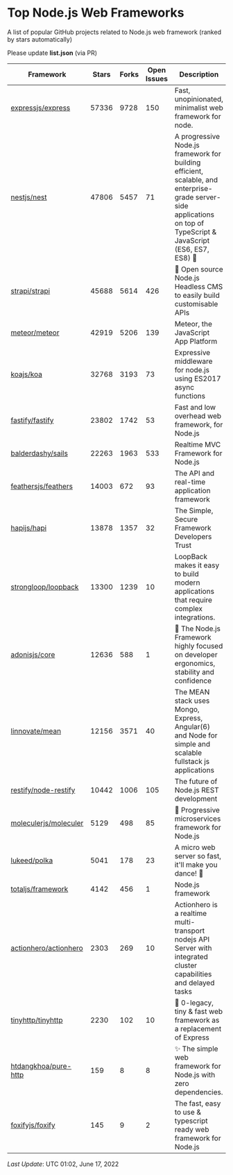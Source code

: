 # Top Node.js Web Frameworks
A list of popular GitHub projects related to Node.js web framework (ranked by stars automatically)

Please update **list.json** (via PR)

| Framework | Stars | Forks | Open Issues | Description | Last Update | License |
| --------- | ----- | ----- | ----------- | ----------- | ----------- | ------- |
| [expressjs/express](https://github.com/expressjs/express) | 57336 | 9728 | 150 | Fast, unopinionated, minimalist web framework for node. | May 20, 2022 | MIT License |
| [nestjs/nest](https://github.com/nestjs/nest) | 47806 | 5457 | 71 | A progressive Node.js framework for building efficient, scalable, and enterprise-grade server-side applications on top of TypeScript & JavaScript (ES6, ES7, ES8) 🚀 | June 15, 2022 | MIT License |
| [strapi/strapi](https://github.com/strapi/strapi) | 45688 | 5614 | 426 | 🚀 Open source Node.js Headless CMS to easily build customisable APIs | June 16, 2022 | Other |
| [meteor/meteor](https://github.com/meteor/meteor) | 42919 | 5206 | 139 | Meteor, the JavaScript App Platform | June 14, 2022 | Other |
| [koajs/koa](https://github.com/koajs/koa) | 32768 | 3193 | 73 | Expressive middleware for node.js using ES2017 async functions | April 06, 2022 | MIT License |
| [fastify/fastify](https://github.com/fastify/fastify) | 23802 | 1742 | 53 | Fast and low overhead web framework, for Node.js | June 16, 2022 | Other |
| [balderdashy/sails](https://github.com/balderdashy/sails) | 22263 | 1963 | 533 | Realtime MVC Framework for Node.js | May 27, 2022 | MIT License |
| [feathersjs/feathers](https://github.com/feathersjs/feathers) | 14003 | 672 | 93 | The API and real-time application framework | June 14, 2022 | MIT License |
| [hapijs/hapi](https://github.com/hapijs/hapi) | 13878 | 1357 | 32 | The Simple, Secure Framework Developers Trust | June 13, 2022 | Other |
| [strongloop/loopback](https://github.com/strongloop/loopback) | 13300 | 1239 | 10 | LoopBack makes it easy to build modern applications that require complex integrations. | March 06, 2021 | Other |
| [adonisjs/core](https://github.com/adonisjs/core) | 12636 | 588 | 1 | 🚀 The Node.js Framework highly focused on developer ergonomics, stability and confidence | June 13, 2022 | MIT License |
| [linnovate/mean](https://github.com/linnovate/mean) | 12156 | 3571 | 40 | The MEAN stack uses Mongo, Express, Angular(6) and Node for simple and scalable fullstack js applications | November 26, 2021 |  |
| [restify/node-restify](https://github.com/restify/node-restify) | 10442 | 1006 | 105 | The future of Node.js REST development | May 06, 2022 | MIT License |
| [moleculerjs/moleculer](https://github.com/moleculerjs/moleculer) | 5129 | 498 | 85 | :rocket: Progressive microservices framework for Node.js | May 13, 2022 | MIT License |
| [lukeed/polka](https://github.com/lukeed/polka) | 5041 | 178 | 23 | A micro web server so fast, it'll make you dance! :dancers: | May 22, 2021 | MIT License |
| [totaljs/framework](https://github.com/totaljs/framework) | 4142 | 456 | 1 | Node.js framework | November 02, 2021 | Other |
| [actionhero/actionhero](https://github.com/actionhero/actionhero) | 2303 | 269 | 10 | Actionhero is a realtime multi-transport nodejs API Server with integrated cluster capabilities and delayed tasks | June 14, 2022 | Apache License 2.0 |
| [tinyhttp/tinyhttp](https://github.com/tinyhttp/tinyhttp) | 2230 | 102 | 10 | 🦄 0-legacy, tiny & fast web framework as a replacement of Express | June 06, 2022 | MIT License |
| [htdangkhoa/pure-http](https://github.com/htdangkhoa/pure-http) | 159 | 8 | 8 | ✨ The simple web framework for Node.js with zero dependencies. | September 28, 2021 | MIT License |
| [foxifyjs/foxify](https://github.com/foxifyjs/foxify) | 145 | 9 | 2 | The fast, easy to use & typescript ready web framework for Node.js | December 30, 2020 | MIT License |

*Last Update*: UTC 01:02, June 17, 2022